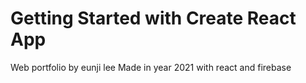 # Getting Started with Create React App

Web portfolio by eunji lee 
Made in year 2021 with react and firebase